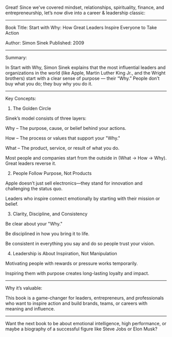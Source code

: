 Great! Since we've covered mindset, relationships, spirituality, finance, and entrepreneurship, let’s now dive into a career & leadership classic:


---

Book Title: Start with Why: How Great Leaders Inspire Everyone to Take Action

Author: Simon Sinek
Published: 2009


---

Summary:

In Start with Why, Simon Sinek explains that the most influential leaders and organizations in the world (like Apple, Martin Luther King Jr., and the Wright brothers) start with a clear sense of purpose — their “Why.” People don’t buy what you do; they buy why you do it.


---

Key Concepts:

1. The Golden Circle

Sinek’s model consists of three layers:

Why – The purpose, cause, or belief behind your actions.

How – The process or values that support your "Why."

What – The product, service, or result of what you do.


Most people and companies start from the outside in (What → How → Why). Great leaders reverse it.

2. People Follow Purpose, Not Products

Apple doesn’t just sell electronics—they stand for innovation and challenging the status quo.

Leaders who inspire connect emotionally by starting with their mission or belief.


3. Clarity, Discipline, and Consistency

Be clear about your "Why."

Be disciplined in how you bring it to life.

Be consistent in everything you say and do so people trust your vision.


4. Leadership is About Inspiration, Not Manipulation

Motivating people with rewards or pressure works temporarily.

Inspiring them with purpose creates long-lasting loyalty and impact.



---

Why it’s valuable:

This book is a game-changer for leaders, entrepreneurs, and professionals who want to inspire action and build brands, teams, or careers with meaning and influence.


---

Want the next book to be about emotional intelligence, high performance, or maybe a biography of a successful figure like Steve Jobs or Elon Musk?

